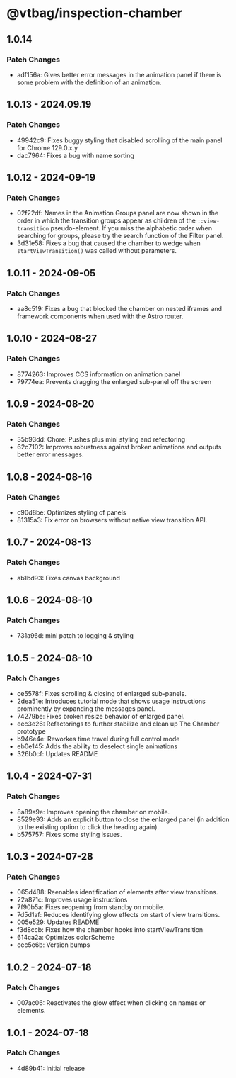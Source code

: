 # @vtbag/inspection-chamber

## 1.0.14

### Patch Changes

- adf156a: Gives better error messages in the animation panel if there is some problem with the definition of an animation.

## 1.0.13 - 2024.09.19

### Patch Changes

- 49942c9: Fixes buggy styling that disabled scrolling of the main panel for Chrome 129.0.x.y
- dac7964: Fixes a bug with name sorting

## 1.0.12 - 2024-09-19

### Patch Changes

- 02f22df: Names in the Animation Groups panel are now shown in the order in which the transition groups appear as children of the `::view-transition` pseudo-element. If you miss the alphabetic order when searching for groups, please try the search function of the Filter panel.
- 3d31e58: Fixes a bug that caused the chamber to wedge when `startViewTransition()` was called without parameters.

## 1.0.11 - 2024-09-05

### Patch Changes

- aa8c519: Fixes a bug that blocked the chamber on nested iframes and framework components when used with the Astro router.

## 1.0.10 - 2024-08-27

### Patch Changes

- 8774263: Improves CCS information on animation panel
- 79774ea: Prevents dragging the enlarged sub-panel off the screen

## 1.0.9 - 2024-08-20

### Patch Changes

- 35b93dd: Chore: Pushes plus mini styling and refectoring
- 62c7102: Improves robustness against broken animations and outputs better error messages.

## 1.0.8 - 2024-08-16

### Patch Changes

- c90d8be: Optimizes styling of panels
- 81315a3: Fix error on browsers without native view transition API.

## 1.0.7 - 2024-08-13

### Patch Changes

- ab1bd93: Fixes canvas background

## 1.0.6 - 2024-08-10

### Patch Changes

- 731a96d: mini patch to logging & styling

## 1.0.5 - 2024-08-10

### Patch Changes

- ce5578f: Fixes scrolling & closing of enlarged sub-panels.
- 2dea51e: Introduces tutorial mode that shows usage instructions prominently by expanding the messages panel.
- 74279be: Fixes broken resize behavior of enlarged panel.
- eec3e26: Refactorings to further stabilize and clean up The Chamber prototype
- b946e4e: Reworkes time travel during full control mode
- eb0e145: Adds the ability to deselect single animations
- 326b0cf: Updates README

## 1.0.4 - 2024-07-31

### Patch Changes

- 8a89a9e: Improves opening the chamber on mobile.
- 8529e93: Adds an explicit button to close the enlarged panel (in addition to the existing option to click the heading again).
- b575757: Fixes some styling issues.

## 1.0.3 - 2024-07-28

### Patch Changes

- 065d488: Reenables identification of elements after view transitions.
- 22a871c: Improves usage instructions
- 7f90b5a: Fixes reopening from standby on mobile.
- 7d5d1af: Reduces identifying glow effects on start of view transitions.
- 005e529: Updates README
- f3d8ccb: Fixes how the chamber hooks into startViewTransition
- 614ca2a: Optimizes colorScheme
- cec5e6b: Version bumps

## 1.0.2 - 2024-07-18

### Patch Changes

- 007ac06: Reactivates the glow effect when clicking on names or elements.

## 1.0.1 - 2024-07-18

### Patch Changes

- 4d89b41: Initial release
